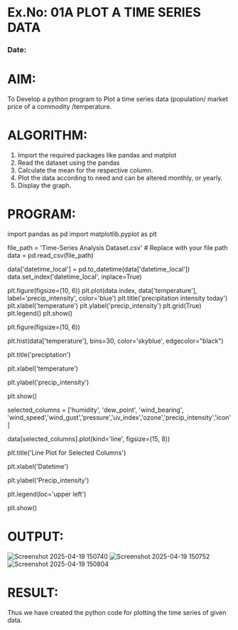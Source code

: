 # Ex.No: 01A PLOT A TIME SERIES DATA
###  Date: 

# AIM:
To Develop a python program to Plot a time series data (population/ market price of a commodity
/temperature.
# ALGORITHM:
1. Import the required packages like pandas and matplot
2. Read the dataset using the pandas
3. Calculate the mean for the respective column.
4. Plot the data according to need and can be altered monthly, or yearly.
5. Display the graph.
# PROGRAM:
import pandas as pd
import matplotlib.pyplot as plt

file_path = 'Time-Series Analysis Dataset.csv'  # Replace with your file path
data = pd.read_csv(file_path)

data['datetime_local'] = pd.to_datetime(data['datetime_local'])
data.set_index('datetime_local', inplace=True)

plt.figure(figsize=(10, 6))
plt.plot(data.index, data['temperature'], label='precip_intensity', color='blue')
plt.title('precipitation intensity today')
plt.xlabel('temperature')
plt.ylabel('precip_intensity')
plt.grid(True)
plt.legend()
plt.show()

plt.figure(figsize=(10, 6))

plt.hist(data['temperature'], bins=30, color='skyblue', edgecolor="black")

plt.title('preciptation')

plt.xlabel('temperature')

plt.ylabel('precip_intensity')

plt.show()

selected_columns = ['humidity', 'dew_point', 'wind_bearing', 'wind_speed','wind_gust','pressure','uv_index','ozone','precip_intensity','icon']

data[selected_columns].plot(kind='line', figsize=(15, 8))

plt.title('Line Plot for Selected Columns')

plt.xlabel('Datetime')

plt.ylabel('Precip_intensity')

plt.legend(loc='upper left')

plt.show()










# OUTPUT:
![Screenshot 2025-04-19 150740](https://github.com/user-attachments/assets/03c332de-2b6f-4700-84c1-e01bac64931c)
![Screenshot 2025-04-19 150752](https://github.com/user-attachments/assets/1577f7a8-d99a-4c32-9cdb-12c03abfe182)
![Screenshot 2025-04-19 150804](https://github.com/user-attachments/assets/90ed196f-ae8d-4c02-b1a0-4bbad8cfb13f)







# RESULT:
Thus we have created the python code for plotting the time series of given data.
